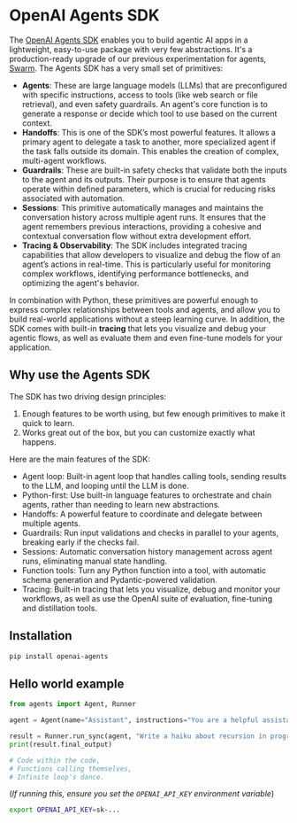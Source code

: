 # OpenAI Agents SDK

The [OpenAI Agents SDK](https://github.com/openai/openai-agents-python) enables you to build agentic AI apps in a lightweight, easy-to-use package with very few abstractions. It's a production-ready upgrade of our previous experimentation for agents, [Swarm](https://github.com/openai/swarm/tree/main). The Agents SDK has a very small set of primitives:

- **Agents**: These are large language models (LLMs) that are preconfigured with specific instructions, access to tools (like web search or file retrieval), and even safety guardrails. An agent's core function is to generate a response or decide which tool to use based on the current context.
- **Handoffs**: This is one of the SDK’s most powerful features. It allows a primary agent to delegate a task to another, more specialized agent if the task falls outside its domain. This enables the creation of complex, multi-agent workflows.
- **Guardrails**: These are built-in safety checks that validate both the inputs to the agent and its outputs. Their purpose is to ensure that agents operate within defined parameters, which is crucial for reducing risks associated with automation.
- **Sessions**: This primitive automatically manages and maintains the conversation history across multiple agent runs. It ensures that the agent remembers previous interactions, providing a cohesive and contextual conversation flow without extra development effort.
- **Tracing & Observability**: The SDK includes integrated tracing capabilities that allow developers to visualize and debug the flow of an agent’s actions in real-time. This is particularly useful for monitoring complex workflows, identifying performance bottlenecks, and optimizing the agent's behavior.

In combination with Python, these primitives are powerful enough to express complex relationships between tools and agents, and allow you to build real-world applications without a steep learning curve. In addition, the SDK comes with built-in **tracing** that lets you visualize and debug your agentic flows, as well as evaluate them and even fine-tune models for your application.

## Why use the Agents SDK

The SDK has two driving design principles:

1. Enough features to be worth using, but few enough primitives to make it quick to learn.
2. Works great out of the box, but you can customize exactly what happens.

Here are the main features of the SDK:

-   Agent loop: Built-in agent loop that handles calling tools, sending results to the LLM, and looping until the LLM is done.
-   Python-first: Use built-in language features to orchestrate and chain agents, rather than needing to learn new abstractions.
-   Handoffs: A powerful feature to coordinate and delegate between multiple agents.
-   Guardrails: Run input validations and checks in parallel to your agents, breaking early if the checks fail.
-   Sessions: Automatic conversation history management across agent runs, eliminating manual state handling.
-   Function tools: Turn any Python function into a tool, with automatic schema generation and Pydantic-powered validation.
-   Tracing: Built-in tracing that lets you visualize, debug and monitor your workflows, as well as use the OpenAI suite of evaluation, fine-tuning and distillation tools.

## Installation

```bash
pip install openai-agents
```

## Hello world example

```python
from agents import Agent, Runner

agent = Agent(name="Assistant", instructions="You are a helpful assistant")

result = Runner.run_sync(agent, "Write a haiku about recursion in programming.")
print(result.final_output)

# Code within the code,
# Functions calling themselves,
# Infinite loop's dance.
```

(_If running this, ensure you set the `OPENAI_API_KEY` environment variable_)

```bash
export OPENAI_API_KEY=sk-...
```
